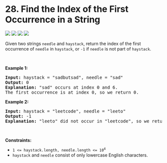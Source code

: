 # 28. Find the Index of the First Occurrence in a String

![][easy-shield]
![][topic1-shield]
![][topic2-shield]
![][topic3-shield]
<div><p>Given two strings <code>needle</code> and <code>haystack</code>, return the index of the first occurrence of <code>needle</code> in <code>haystack</code>, or <code>-1</code> if <code>needle</code> is not part of <code>haystack</code>.</p>

<p>&nbsp;</p>
<p><strong>Example 1:</strong></p>

<pre><strong>Input:</strong> haystack = "sadbutsad", needle = "sad"
<strong>Output:</strong> 0
<strong>Explanation:</strong> "sad" occurs at index 0 and 6.
The first occurrence is at index 0, so we return 0.
</pre>

<p><strong>Example 2:</strong></p>

<pre><strong>Input:</strong> haystack = "leetcode", needle = "leeto"
<strong>Output:</strong> -1
<strong>Explanation:</strong> "leeto" did not occur in "leetcode", so we return -1.
</pre>

<p>&nbsp;</p>
<p><strong>Constraints:</strong></p>

<ul>
	<li><code>1 &lt;= haystack.length, needle.length &lt;= 10<sup>4</sup></code></li>
	<li><code>haystack</code> and <code>needle</code> consist of only lowercase English characters.</li>
</ul>
</div>

<!-- LINK GROUP -->

[easy-shield]: https://img.shields.io/badge/easy-46c6c2

[topic1-shield]: https://img.shields.io/badge/two%20pointers-777

[topic2-shield]: https://img.shields.io/badge/string-777

[topic3-shield]: https://img.shields.io/badge/string%20matching-777